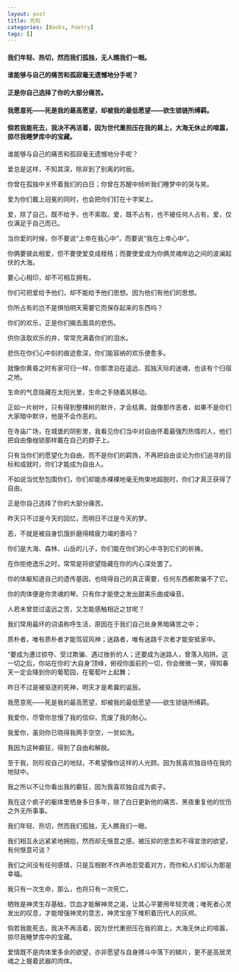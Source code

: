```yaml
---
layout: post
title: 先知
categories: [Books, Poetry]
tags: []
---
```

#### 我们年轻、热切，然而我们孤独，无人瞧我们一眼。               
#### 谁能够与自己的痛苦和孤寂毫无遗憾地分手呢？               
#### 正是你自己选择了你的大部分痛苦。            
#### 我愿意死——死是我的最高愿望，却被我的最低愿望——欲生锁链所缚羁。               
#### 倘若我能死去，我决不再活着，因为世代重担压在我的肩上，大海无休止的喧嚣，掠尽我睡梦库中的宝藏。             
<!-- more -->
谁能够与自己的痛苦和孤寂毫无遗憾地分手呢？               

爱总是这样，不知其深，除非到了别离的时辰。               

你曾在孤独中关怀着我们的白日；你曾在苏醒中倾听我们睡梦中的哭与笑。               

爱为你们戴上冠冕的同时，也会把你们钉在十字架上。               

爱，除了自己，既不给予，也不索取。爱，既不占有，也不被任何人占有。爱，仅仅满足于自己而已。               

当你爱的时候，你不要说“上帝在我心中”，而要说“我在上帝心中”。               

你俩要彼此相爱，但不要使爱变成桎梏；而要使爱成为你俩灵魂岸边之间的波澜起伏的大海。               

要心心相印，却不可相互拥有。               

你们可把爱给予他们，却不能给予他们思想。因为他们有他们的思想。               

你所占有的岂不是惧怕明天需要它而保存起来的东西吗？               

你们的欢乐，正是你们揭去面具的悲伤。               

供你汲取欢乐的井，常常充满着你们的泪水。               

悲伤在你们心中刻的痕迹愈深，你们能容纳的欢乐便愈多。               

就像你黄昏之时有家可归一样，你那漂泊在遥远、孤独天际的迷魂，也该有个归宿之地。               

生命的气息隐藏在太阳光里，生命之手随着风移动。               

正如一片树叶，只有得到整棵树的默许，才会枯黄。就像那作恶者，如果不是你们大家暗中默许，他是不会作恶的。               

在寺庙广场，在城堡的阴影里，我看见你们当中对自由怀着最强烈热情的人，他们把自由像枷锁那样戴在自己的脖子上。               

只有当你们的愿望化为自由，而不是你们的羁饰，不再把自由谈论为你们追寻的目标和成就时，你们才能成为自由人。               

不如说当忧愁包围你们，你们却能赤裸裸地毫无拘束地超脱时，你们才真正获得了自由。               

正是你自己选择了你的大部分痛苦。               

昨天只不过是今天的回忆，而明日不过是今天的梦。               

恶，不就是被自身饥饿折磨得精疲力竭的善吗？               

你们是大海、森林、山岳的儿子，你们能在你们的心中寻到它们的祈祷。               

在你拒绝逸乐之时，常常是将欲望隐藏在你的内心深处罢了。               

你的体躯知道自己的遗传基因，也晓得自己的真正需要，任何东西都欺骗不了它。               

你的肉体便是你灵魂的琴。只有你才能使之发出甜美乐曲或噪音。               

人若未曾尝过遥远之苦，又怎能感触相近之甘呢？               

我们常用最坏的词语称呼生活，原因在于我们自己处身黑暗痛苦之中；               

质朴者，唯有质朴者才能驾驭风神；迷路者，唯有迷路千次者才能安抵家中。               

“要成为遭过掠夺、受过欺骗、遇过挫折的人；还要成为迷路人，曾落入陷阱。这一切之后，你站在你的‘大自身’顶峰，俯视你面前的一切，你会微微一笑，得知春天一定会降到你的葡萄园，在葡萄叶上起舞；               

昨日不过是被驱逐的死神，明天才是希冀的诞辰。               

我愿意死——死是我的最高愿望，却被我的最低愿望——欲生锁链所缚羁。               

我爱你，尽管你怠慢了我的信仰，荒废了我的耐心。               

我爱你，虽则你已晓得我两手空空，一贫如洗。               

我因为这种癫狂，得到了自由和解脱。               

至于我，则珍视自己的地狱，不希望像你这样的人光顾。因为我喜欢独自待在我的地狱中。               

我之所以不让你看出我的癫狂，因为我喜欢独自成为疯子。               

我在这个疯子的躯体里栖身多日多年，除了白日更新他的痛苦、黑夜重复他的忧伤之外无所事事。               

我们年轻、热切，然而我们孤独，无人瞧我们一眼。               

我们相互永远紧紧地拥抱，然而却无惬意之感。被压抑的思念和不得宣泄的欲望，有何惬意可谈？               

我们之间没有任何感情，只是互相默不作声地忍受着对方，而你和人们却认为那是幸福。              

我只有一次生命，那么，也将只有一次死亡。               

牺牲是神灵生存基础，饮血才能解神灵之渴，让其心平要用年轻灵魂；唯死者心灵发出的叹息，才能增强神灵的意志，神灵宝座下堆积着历代人的灰烬。               

倘若我能死去，我决不再活着，因为世代重担压在我的肩上，大海无休止的喧嚣，掠尽我睡梦库中的宝藏。               

爱情既不是肉体里多余的欲望，亦非愿望与自身搏斗中落下的鳞片，更不是高居灵魂之上握着武器的肉体。               
